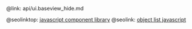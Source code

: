 @link: api/ui.baseview_hide.md

@seolinktop: [javascript component library](https://webix.com)
@seolink: [object list javascript](https://webix.com/widget/list/)